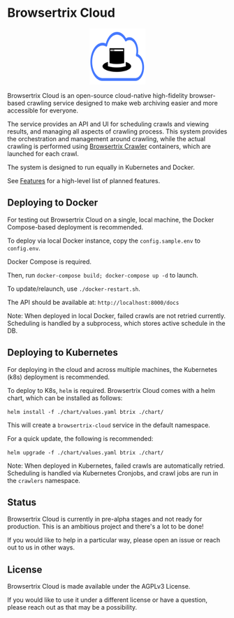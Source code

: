 # Browsertrix Cloud

<p align="center"><img src="/frontend/assets/btrix-cloud.svg" width="128" height="128"></p>

Browsertrix Cloud is an open-source cloud-native high-fidelity browser-based crawling service designed
to make web archiving easier and more accessible for everyone.

The service provides an API and UI for scheduling crawls and viewing results,
and managing all aspects of crawling process. This system provides the orchestration and management around crawling,
while the actual crawling is performed using
[Browsertrix Crawler](https://github.com/webrecorder/browsertrix-crawler) containers, which are launched for each crawl.

The system is designed to run equally in Kubernetes and Docker.

See [Features](https://browsertrix.cloud/features) for a high-level list of planned features.


## Deploying to Docker

For testing out Browsertrix Cloud on a single, local machine, the Docker Compose-based deployment is recommended.

To deploy via local Docker instance, copy the `config.sample.env` to `config.env`.

Docker Compose is required.

Then, run `docker-compose build; docker-compose up -d` to launch.

To update/relaunch, use `./docker-restart.sh`.

The API should be available at: `http://localhost:8000/docs`


Note: When deployed in local Docker, failed crawls are not retried currently. Scheduling is handled by a subprocess, which stores active schedule in the DB.



## Deploying to Kubernetes

For deploying in the cloud and across multiple machines, the Kubernetes (k8s) deployment is recommended.

To deploy to K8s, `helm` is required. Browsertrix Cloud comes with a helm chart, which can be installed as follows:

`helm install -f ./chart/values.yaml btrix ./chart/`

This will create a `browsertrix-cloud` service in the default namespace.

For a quick update, the following is recommended:

`helm upgrade -f ./chart/values.yaml btrix ./chart/`


Note: When deployed in Kubernetes, failed crawls are automatically retried. Scheduling is handled via Kubernetes Cronjobs, and crawl jobs are run in the `crawlers` namespace.

## Status

Browsertrix Cloud is currently in pre-alpha stages and not ready for production. This is an ambitious project and there's a lot to be done!

If you would like to help in a particular way, please open an issue or reach out to us in other ways.

## License

Browsertrix Cloud is made available under the AGPLv3 License.

If you would like to use it under a different license or have a question, please reach out as that may be a possibility.


